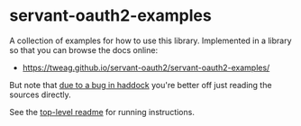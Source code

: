# servant-oauth2-examples

A collection of examples for how to use this library. Implemented in a library
so that you can browse the docs online:

- <https://tweag.github.io/servant-oauth2/servant-oauth2-examples/>

But note that [due to a bug in
haddock](https://github.com/haskell/haddock/issues/1502) you're better off
just reading the sources directly.

See the [top-level readme](../README.md) for running instructions.
